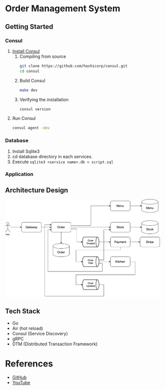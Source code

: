 # Order Management System

## Getting Started

### Consul

1. [Install Consul](https://developer.hashicorp.com/consul/docs/install)
   1. Compiling from source
      ```sh
      git clone https://github.com/hashicorp/consul.git
      cd consul
      ```
   2. Build Consul
      ```sh
      make dev
      ```
   3. Verifying the installation
      ```sh
      consul version
      ```
2. Run Consul
   ```sh
   consul agent -dev
   ```

### Database

1. Install Sqlite3
2. cd database directory in each services.
3. Execute `sqlite3 <service name>.db < script.sql`

### Application

## Architecture Design

![order management system](images/oms.svg)

## Tech Stack

- Go
- Air (hot reload)
- Consul (Service Discovery)
- gRPC
- DTM (Distributed Transaction Framework)

# References

- [GitHub](https://github.com/sikozonpc/oms-repo/blob/main/gateway/main.go)
- [YouTube](https://youtu.be/KdnxzgSNLTU?si=sBJAgPfzgljNM8kH)
